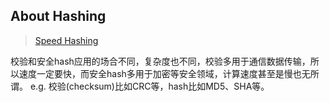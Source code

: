 ## About Hashing


> [Speed Hashing](https://blog.codinghorror.com/speed-hashing/)

校验和安全hash应用的场合不同，复杂度也不同，校验多用于通信数据传输，所以速度一定要快，而安全hash多用于加密等安全领域，计算速度甚至是慢也无所谓。
e.g. 校验(checksum)比如CRC等，hash比如MD5、SHA等。
